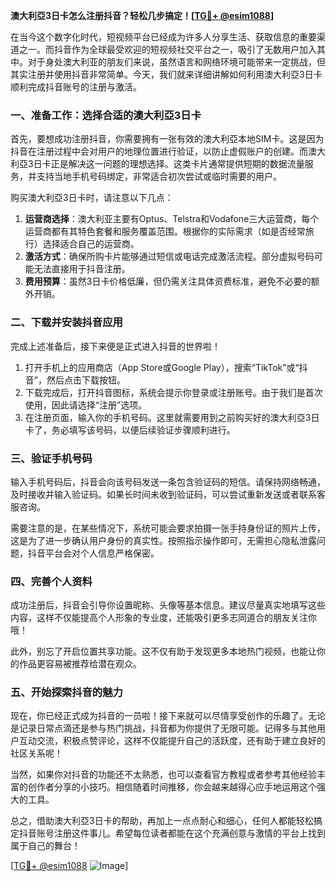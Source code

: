 **澳大利亞3日卡怎么注册抖音？轻松几步搞定！[[TG💪+ @esim1088](https://t.me/s/esim1088)]**

在当今这个数字化时代，短视频平台已经成为许多人分享生活、获取信息的重要渠道之一。而抖音作为全球最受欢迎的短视频社交平台之一，吸引了无数用户加入其中。对于身处澳大利亚的朋友们来说，虽然语言和网络环境可能带来一定挑战，但其实注册并使用抖音非常简单。今天，我们就来详细讲解如何利用澳大利亞3日卡顺利完成抖音账号的注册与激活。

### 一、准备工作：选择合适的澳大利亞3日卡

首先，要想成功注册抖音，你需要拥有一张有效的澳大利亞本地SIM卡。这是因为抖音在注册过程中会对用户的地理位置进行验证，以防止虚假账户的创建。而澳大利亞3日卡正是解决这一问题的理想选择。这类卡片通常提供短期的数据流量服务，并支持当地手机号码绑定，非常适合初次尝试或临时需要的用户。

购买澳大利亞3日卡时，请注意以下几点：
1. **运营商选择**：澳大利亚主要有Optus、Telstra和Vodafone三大运营商，每个运营商都有其特色套餐和服务覆盖范围。根据你的实际需求（如是否经常旅行）选择适合自己的运营商。
2. **激活方式**：确保所购卡片能够通过短信或电话完成激活流程。部分虚拟号码可能无法直接用于抖音注册。
3. **费用预算**：虽然3日卡价格低廉，但仍需关注具体资费标准，避免不必要的额外开销。

### 二、下载并安装抖音应用

完成上述准备后，接下来便是正式进入抖音的世界啦！

1. 打开手机上的应用商店（App Store或Google Play），搜索“TikTok”或“抖音”，然后点击下载按钮。
2. 下载完成后，打开抖音图标，系统会提示你登录或注册账号。由于我们是首次使用，因此请选择“注册”选项。
3. 在注册页面，输入你的手机号码。这里就需要用到之前购买好的澳大利亞3日卡了，务必填写该号码，以便后续验证步骤顺利进行。

### 三、验证手机号码

输入手机号码后，抖音会向该号码发送一条包含验证码的短信。请保持网络畅通，及时接收并输入验证码。如果长时间未收到验证码，可以尝试重新发送或者联系客服咨询。

需要注意的是，在某些情况下，系统可能会要求拍摄一张手持身份证的照片上传，这是为了进一步确认用户身份的真实性。按照指示操作即可，无需担心隐私泄露问题，抖音平台会对个人信息严格保密。

### 四、完善个人资料

成功注册后，抖音会引导你设置昵称、头像等基本信息。建议尽量真实地填写这些内容，这样不仅能提高个人形象的专业度，还能吸引更多志同道合的朋友关注你哦！

此外，别忘了开启位置共享功能。这不仅有助于发现更多本地热门视频，也能让你的作品更容易被推荐给潜在观众。

### 五、开始探索抖音的魅力

现在，你已经正式成为抖音的一员啦！接下来就可以尽情享受创作的乐趣了。无论是记录日常点滴还是参与热门挑战，抖音都为你提供了无限可能。记得多与其他用户互动交流，积极点赞评论，这样不仅能提升自己的活跃度，还有助于建立良好的社区关系呢！

当然，如果你对抖音的功能还不太熟悉，也可以查看官方教程或者参考其他经验丰富的创作者分享的小技巧。相信随着时间推移，你会越来越得心应手地运用这个强大的工具。

总之，借助澳大利亞3日卡的帮助，再加上一点点耐心和细心，任何人都能轻松搞定抖音账号注册这件事儿。希望每位读者都能在这个充满创意与激情的平台上找到属于自己的舞台！

[[TG💪+ @esim1088](https://t.me/s/esim1088) ![Image](https://i.postimg.cc/4NQfJmqS/Snipaste-2025-05-13-00-14-12.png)]